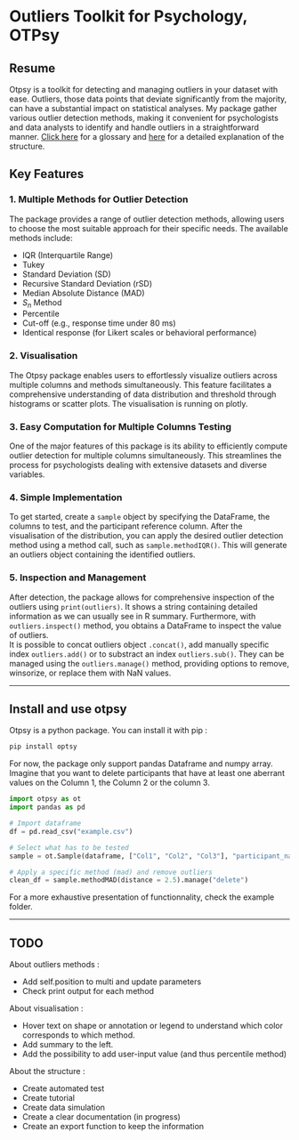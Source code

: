 # Outliers Toolkit for Psychology, OTPsy

## Resume

Otpsy is a toolkit for detecting and managing outliers in your dataset with ease. Outliers, those data points that deviate significantly from the majority, can have a substantial impact on statistical analyses. My package gather various outlier detection methods, making it convenient for psychologists and data analysts to identify and handle outliers in a straightforward manner.
[Click here](/docs/glossary.md) for a glossary and [here](/docs/design.md) for a detailed explanation of the structure.

## Key Features

### 1. Multiple Methods for Outlier Detection

The package provides a range of outlier detection methods, allowing users to choose the most suitable approach for their specific needs. The available methods include:

* IQR (Interquartile Range)
* Tukey
* Standard Deviation (SD)
* Recursive Standard Deviation (rSD)
* Median Absolute Distance (MAD)
* $S_n$ Method
* Percentile
* Cut-off (e.g., response time under 80 ms)
* Identical response (for Likert scales or behavioral performance)
  
### 2. Visualisation

The Otpsy package enables users to effortlessly visualize outliers across multiple columns and methods simultaneously. This feature facilitates a comprehensive understanding of data distribution and threshold through histograms or scatter plots. The visualisation is running on plotly.

### 3. Easy Computation for Multiple Columns Testing

One of the major features of this package is its ability to efficiently compute outlier detection for multiple columns simultaneously. This streamlines the process for psychologists dealing with extensive datasets and diverse variables.

### 4. Simple Implementation

To get started, create a `sample` object by specifying the DataFrame, the columns to test, and the participant reference column. After the visualisation of the distribution, you can apply the desired outlier detection method using a method call, such as `sample.methodIQR()`. This will generate an outliers object containing the identified outliers.

### 5. Inspection and Management

After detection, the package allows for comprehensive inspection of the outliers using `print(outliers)`. It shows a string containing detailed information as we can usually see in R summary. Furthermore, with `outliers.inspect()` method, you obtains a DataFrame to inspect the value of outliers.  
It is possible to concat outliers object `.concat()`, add manually specific index `outliers.add()` or to substract an index `outliers.sub()`. They can be managed using the `outliers.manage()` method, providing options to remove, winsorize, or replace them with NaN values.

---

## Install and use otpsy

Otpsy is a python package. You can install it with pip :

```python
pip install optsy
```

For now, the package only support pandas Dataframe and numpy array.
Imagine that you want to delete participants that have at least one
aberrant values on the Column 1, the Column 2 or the column 3.

```python
import otpsy as ot
import pandas as pd

# Import dataframe
df = pd.read_csv("example.csv")

# Select what has to be tested
sample = ot.Sample(dataframe, ["Col1", "Col2", "Col3"], "participant_name")

# Apply a specific method (mad) and remove outliers 
clean_df = sample.methodMAD(distance = 2.5).manage("delete")
```

For a more exhaustive presentation of functionnality, check the example folder.

---

## TODO

About outliers methods :

* Add self.position to multi and update parameters
* Check print output for each method

About visualisation :

* Hover text on shape or annotation or legend to understand which color corresponds to which method.
* Add summary to the left.
* Add the possibility to add user-input value (and thus percentile method)

About the structure :

* Create automated test
* Create tutorial
* Create data simulation
* Create a clear documentation (in progress)
* Create an export function to keep the information
